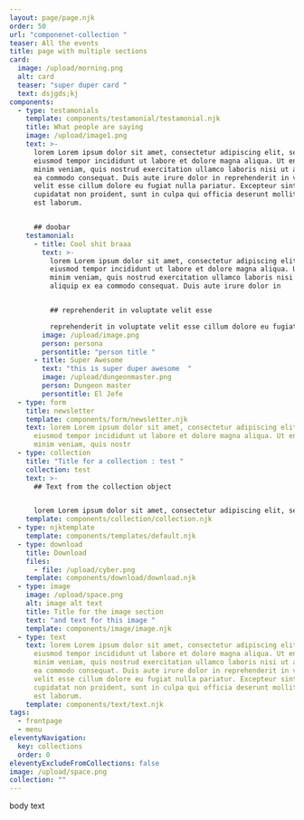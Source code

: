 ```yaml
---
layout: page/page.njk
order: 50
url: "componenet-collection "
teaser: All the events
title: page with multiple sections
card:
  image: /upload/morning.png
  alt: card
  teaser: "super duper card "
  text: dsjgds;kj
components:
  - type: testamonials
    template: components/testamonial/testamonial.njk
    title: What people are saying
    image: /upload/image1.png
    text: >-
      lorem Lorem ipsum dolor sit amet, consectetur adipiscing elit, sed do
      eiusmod tempor incididunt ut labore et dolore magna aliqua. Ut enim ad
      minim veniam, quis nostrud exercitation ullamco laboris nisi ut aliquip ex
      ea commodo consequat. Duis aute irure dolor in reprehenderit in voluptate
      velit esse cillum dolore eu fugiat nulla pariatur. Excepteur sint occaecat
      cupidatat non proident, sunt in culpa qui officia deserunt mollit anim id
      est laborum.


      ## doobar
    testamonial:
      - title: Cool shit braaa
        text: >-
          lorem Lorem ipsum dolor sit amet, consectetur adipiscing elit, sed do
          eiusmod tempor incididunt ut labore et dolore magna aliqua. Ut enim ad
          minim veniam, quis nostrud exercitation ullamco laboris nisi ut
          aliquip ex ea commodo consequat. Duis aute irure dolor in


          ## reprehenderit in voluptate velit esse

          reprehenderit in voluptate velit esse cillum dolore eu fugiat nulla pariatur. Excepteur sint occaecat cupidatat non proident, sunt in culpa qui officia deserunt mollit anim id est laborum.
        image: /upload/image.png
        person: persona
        persontitle: "person title "
      - title: Super Awesome
        text: "this is super duper awesome  "
        image: /upload/dungeonmaster.png
        person: Dungeon master
        persontitle: El Jefe
  - type: form
    title: newsletter
    template: components/form/newsletter.njk
    text: lorem Lorem ipsum dolor sit amet, consectetur adipiscing elit, sed do
      eiusmod tempor incididunt ut labore et dolore magna aliqua. Ut enim ad
      minim veniam, quis nostr
  - type: collection
    title: "Title for a collection : test "
    collection: test
    text: >-
      ## Text from the collection object


      lorem Lorem ipsum dolor sit amet, consectetur adipiscing elit, sed do eiusmod tempor incididunt ut labore et dolore magna aliqua. Ut enim ad minim veniam, quis nostrud exercitation ullamco laboris nisi ut aliquip ex ea commodo consequat. Duis aute irure dolor in reprehenderit in voluptate velit esse cillum dolore eu fugiat nulla pariatur. Excepteur sint occaecat cupidatat non proident, sunt in culpa qui officia deserunt mollit anim id est laborum.
    template: components/collection/collection.njk
  - type: njktemplate
    template: components/templates/default.njk
  - type: download
    title: Download
    files:
      - file: /upload/cyber.png
    template: components/download/download.njk
  - type: image
    image: /upload/space.png
    alt: image alt text
    title: Title for the image section
    text: "and text for this image "
    template: components/image/image.njk
  - type: text
    text: lorem Lorem ipsum dolor sit amet, consectetur adipiscing elit, sed do
      eiusmod tempor incididunt ut labore et dolore magna aliqua. Ut enim ad
      minim veniam, quis nostrud exercitation ullamco laboris nisi ut aliquip ex
      ea commodo consequat. Duis aute irure dolor in reprehenderit in voluptate
      velit esse cillum dolore eu fugiat nulla pariatur. Excepteur sint occaecat
      cupidatat non proident, sunt in culpa qui officia deserunt mollit anim id
      est laborum.
    template: components/text/text.njk
tags:
  - frontpage
  - menu
eleventyNavigation:
  key: collections
  order: 0
eleventyExcludeFromCollections: false
image: /upload/space.png
collection: ""
---
```


body text
